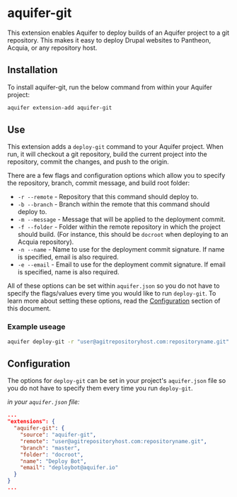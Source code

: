 # aquifer-git
This extension enables Aquifer to deploy builds of an Aquifer project to a git repository. This makes it easy to deploy Drupal websites to Pantheon, Acquia, or any repository host.

## Installation
To install aquifer-git, run the below command from within your Aquifer project:

```bash
aquifer extension-add aquifer-git
```

## Use
This extension adds a `deploy-git` command to your Aquifer project. When run, it will checkout a git repository, build the current project into the repository, commit the changes, and push to the origin.

There are a few flags and configuration options which allow you to specify the repository, branch, commit message, and build root folder:

* `-r --remote` - Repository that this command should deploy to.
* `-b --branch` - Branch within the remote that this command should deploy to.
* `-m --message` - Message that will be applied to the deployment commit.
* `-f --folder` - Folder within the remote repository in which the project should build. (For instance, this should be `docroot` when deploying to an Acquia repository).
* `-n --name` - Name to use for the deployment commit signature. If name is specified, email is also required.
* `-e --email` - Email to use for the deployment commit signature. If email is specified, name is also required.

All of these options can be set within `aquifer.json` so you do not have to specify the flags/values every time you would like to run `deploy-git`. To learn more about setting these options, read the [Configuration](#configuration) section of this document.

### Example useage
```bash
aquifer deploy-git -r "user@agitrepositoryhost.com:repositoryname.git" -b "master" -m "Version 2.0" -f "docroot"
```

## Configuration
The options for `deploy-git` can be set in your project's `aquifer.json` file so you do not have to specify them every time you run `deploy-git`.

_in your `aquifer.json` file:_
```json
...
"extensions": {
  "aquifer-git": {
    "source": "aquifer-git",
    "remote": "user@agitrepositoryhost.com:repositoryname.git",
    "branch": "master",
    "folder": "docroot",
    "name": "Deploy Bot",
    "email": "deploybot@aquifer.io"
  }
}
...
```
